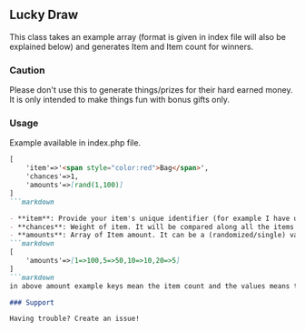 ## Lucky Draw

This class takes an example array (format is given in index file will also be explained below) and generates Item and Item count for winners.

### Caution

Please don't use this to generate things/prizes for their hard earned money. It is only intended to make things fun with bonus gifts only.

### Usage

Example available in index.php file.

```markdown
[
    'item'=>'<span style="color:red">Bag</span>',
    'chances'=>1,
    'amounts'=>[rand(1,100)]
]
```markdown

- **item**: Provide your item's unique identifier (for example I have used HTML Text)
- **chances**: Weight of item. It will be compared along all the items in array. The higher the chances the greater the chances of getting the item.
- **amounts**: Array of Item amount. It can be a (randomized/single) value or can be a array like,
```markdown
[
    'amounts'=>[1=>100,5=>50,10=>10,20=>5]
]
```markdown
in above amount example keys mean the item count and the values means the probability.

### Support

Having trouble? Create an issue!
